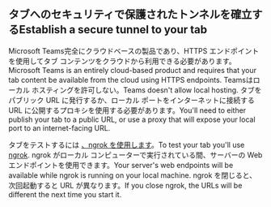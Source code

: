 ## <a name="establish-a-secure-tunnel-to-your-tab"></a><span data-ttu-id="be894-101">タブへのセキュリティで保護されたトンネルを確立する</span><span class="sxs-lookup"><span data-stu-id="be894-101">Establish a secure tunnel to your tab</span></span>

<span data-ttu-id="be894-102">Microsoft Teams完全にクラウドベースの製品であり、HTTPS エンドポイントを使用してタブ コンテンツをクラウドから利用できる必要があります。</span><span class="sxs-lookup"><span data-stu-id="be894-102">Microsoft Teams is an entirely cloud-based product and requires that your tab content be available from the cloud using HTTPS endpoints.</span></span> <span data-ttu-id="be894-103">Teamsはローカル ホスティングを許可しない。</span><span class="sxs-lookup"><span data-stu-id="be894-103">Teams doesn't allow local hosting.</span></span> <span data-ttu-id="be894-104">タブをパブリック URL に発行するか、ローカル ポートをインターネットに接続する URL に公開するプロキシを使用する必要があります。</span><span class="sxs-lookup"><span data-stu-id="be894-104">You'll need to either publish your tab to a public URL, or use a proxy that will expose your local port to an internet-facing URL.</span></span>

<span data-ttu-id="be894-105">タブをテストするには [、ngrok を使用します](https://ngrok.com/docs)。</span><span class="sxs-lookup"><span data-stu-id="be894-105">To test your tab you'll use [ngrok](https://ngrok.com/docs).</span></span> <span data-ttu-id="be894-106">ngrok がローカル コンピューターで実行されている間、サーバーの Web エンドポイントを使用できます。</span><span class="sxs-lookup"><span data-stu-id="be894-106">Your server's web endpoints will be available while ngrok is running on your local machine.</span></span> <span data-ttu-id="be894-107">ngrok を閉じると、次回起動すると URL が異なります。</span><span class="sxs-lookup"><span data-stu-id="be894-107">If you close ngrok, the URLs will be different the next time you start it.</span></span>